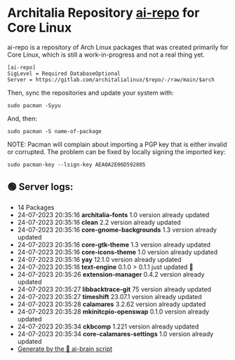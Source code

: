 # Architalia Repository [ai-repo](https://gitlab.com/architalialinux/ai-repo) for Core Linux

ai-repo is a repository of Arch Linux packages that was created primarily for Core Linux, which is still a work-in-progress and not a real thing yet.

```
[ai-repo]
SigLevel = Required DatabaseOptional
Server = https://gitlab.com/architalialinux/$repo/-/raw/main/$arch 
```

Then, sync the repositories and update your system with:

```
sudo pacman -Syyu
```

And, then:

```
sudo pacman -S name-of-package
```

NOTE: Pacman will complain about importing a PGP key that is either invalid or corrupted.  The problem can be fixed by locally signing the imported key:

```
sudo pacman-key --lsign-key AEA0A2E06D592805
```



## 🟢 Server logs:
- 14 Packages
- 24-07-2023 20:35:16 **architalia-fonts** 1.0 version already updated
- 24-07-2023 20:35:16 **clean** 2.2 version already updated
- 24-07-2023 20:35:16 **core-gnome-backgrounds** 1.3 version already updated
- 24-07-2023 20:35:16 **core-gtk-theme** 1.3 version already updated
- 24-07-2023 20:35:16 **core-icons-theme** 1.0 version already updated
- 24-07-2023 20:35:16 **yay** 12.1.0 version already updated
- 24-07-2023 20:35:16 **text-engine** 0.1.0 > 0.1.1 just updated 🔹
- 24-07-2023 20:35:26 **extension-manager** 0.4.2 version already updated
- 24-07-2023 20:35:27 **libbacktrace-git** 75 version already updated
- 24-07-2023 20:35:27 **timeshift** 23.07.1 version already updated
- 24-07-2023 20:35:28 **calamares** 3.2.62 version already updated
- 24-07-2023 20:35:28 **mkinitcpio-openswap** 0.1.0 version already updated
- 24-07-2023 20:35:34 **ckbcomp** 1.221 version already updated
- 24-07-2023 20:35:34 **core-calamares-settings** 1.0 version already updated
 - [Generate by the 🤖 ai-brain script](https://gitlab.com/architalialinux/ai-repo/-/blob/main/ai-brain)
